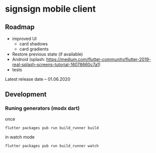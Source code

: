 # signsign mobile client

## Roadmap

* improved UI
    * card shadows
    * card gradients
* Restore previous state (if available)
* Android (splash: https://medium.com/flutter-community/flutter-2019-real-splash-screens-tutorial-16078660c7a1)
* tests

Latest release date – 01.06.2020

## Development

### Runing generators (modx dart)

once
```
flutter packages pub run build_runner build
```

in watch mode
```
flutter packages pub run build_runner watch
```

